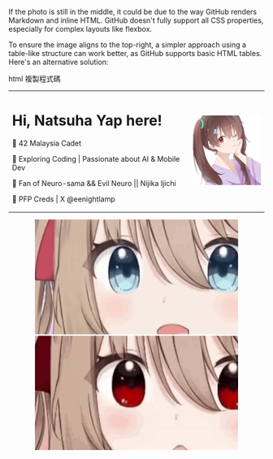 
If the photo is still in the middle, it could be due to the way GitHub renders Markdown and inline HTML. GitHub doesn't fully support all CSS properties, especially for complex layouts like flexbox.

To ensure the image aligns to the top-right, a simpler approach using a table-like structure can work better, as GitHub supports basic HTML tables. Here's an alternative solution:

html
複製程式碼
<table width="100%">
  <tr>
    <td align="left">
      <h1>Hi, Natsuha Yap here!</h1>
      <p>🌟 42 Malaysia Cadet</p>
      <p>🚀 Exploring Coding | Passionate about AI & Mobile Dev</p>
      <p>🎸 Fan of Neuro-sama && Evil Neuro || Nijika Ijichi</p>
      <p>🎨 PFP Creds | X @eenightlamp</p>
    </td>
    <td align="right">
      <img src="https://github.com/natsuhakoishi/natsuhakoishi/blob/main/srcs/natsuha.jpg" alt="Top Right Photo" width="150">
    </td>
  </tr>
</table>

<p align="center">
  <img src="https://github.com/natsuhakoishi/natsuhakoishi/blob/main/srcs/neuro.gif" alt="Evil" width="400">
  <img src="https://github.com/natsuhakoishi/natsuhakoishi/blob/main/srcs/evil.gif" alt="Neuro" width="400">
</p>
